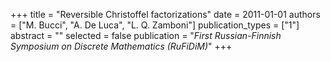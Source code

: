 +++
title = "Reversible Christoffel factorizations"
date = 2011-01-01
authors = ["M. Bucci", "A. De Luca", "L. Q. Zamboni"]
publication_types = ["1"]
abstract = ""
selected = false
publication = "*First Russian-Finnish Symposium on Discrete Mathematics (RuFiDiM)*"
+++


